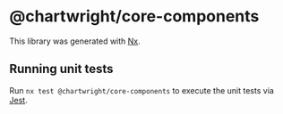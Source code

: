 # @chartwright/core-components

This library was generated with [Nx](https://nx.dev).

## Running unit tests

Run `nx test @chartwright/core-components` to execute the unit tests via [Jest](https://jestjs.io).
